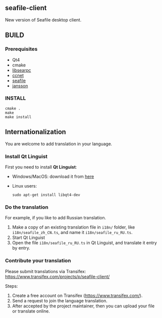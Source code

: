 ## seafile-client ##

New version of Seafile desktop client.

## BUILD ##

### Prerequisites ###

- Qt4
- cmake
- [libsearpc](https://github.com/haiwen/libsearpc)
- [ccnet](https://github.com/haiwen/ccnet)
- [seafile](https://github.com/haiwen/seafile)
- [jansson](https://github.com/akheron/jansson)

### INSTALL ###

```
cmake .
make
make install
```

## Internationalization

You are welcome to add translation in your language.

### Install Qt Linguist

First you need to install **Qt Linguist**:

- Windows/MacOS: download it from [here](http://qt-apps.org/content/show.php?content=89360)
- Linux users:

    `sudo apt-get install libqt4-dev`

### Do the translation

For example, if you like to add Russian translation.

1. Make a copy of an existing translation file in `i18n/` folder, like `i18n/seafile_zh_CN.ts`, and name it `i18n/seafile_ru_RU.ts`.
2. Start Qt Linguist
3. Open the file `i18n/seafile_ru_RU.ts` in Qt Linguist, and translate it entry by entry.

### Contribute your translation

Please submit translations via Transifex: https://www.transifex.com/projects/p/seafile-client/

Steps:

1. Create a free account on Transifex (https://www.transifex.com/).
2. Send a request to join the language translation.
3. After accepted by the project maintainer, then you can upload your file or translate online.
